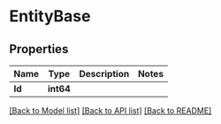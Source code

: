 # EntityBase

## Properties

Name | Type | Description | Notes
------------ | ------------- | ------------- | -------------
**Id** | **int64** |  | 

[[Back to Model list]](../README.md#documentation-for-models) [[Back to API list]](../README.md#documentation-for-api-endpoints) [[Back to README]](../README.md)


